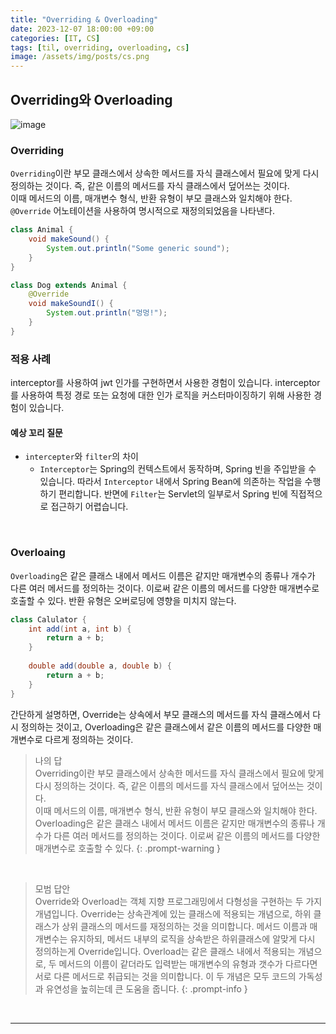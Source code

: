 ```yaml
---
title: "Overriding & Overloading"
date: 2023-12-07 18:00:00 +09:00
categories: [IT, CS]
tags: [til, overriding, overloading, cs]
image: /assets/img/posts/cs.png
---
```



## Overriding와 Overloading

![image](https://github.com/honge7694/honge7694.github.io/assets/76715487/2fcb0493-d77f-486f-b69c-d878cb78f179)

### Overriding

`Overriding`이란 부모 클래스에서 상속한 메서드를 자식 클래스에서 필요에 맞게 다시 정의하는 것이다. 즉, 같은 이름의 메서드를 자식 클래스에서 덮어쓰는 것이다.    
이때 메서드의 이름, 매개변수 형식, 반환 유형이 부모 클래스와 일치해야 한다.    
`@Override` 어노테이션을 사용하여 명시적으로 재정의되었음을 나타낸다.

```java
class Animal {
	void makeSound() {
		System.out.println("Some generic sound");
	}
}

class Dog extends Animal {
	@Override
	void makeSoundI() {
		System.out.println("멍멍!");
	}
}
```

### 적용 사례
interceptor를 사용하여 jwt 인가를 구현하면서 사용한 경험이 있습니다. interceptor를 사용하여 특정 경로 또는 요청에 대한 인가 로직을 커스터마이징하기 위해 사용한 경험이 있습니다. 

#### 예상 꼬리 질문

+ `intercepter`와 `filter`의 차이
	+  `Interceptor`는 Spring의 컨텍스트에서 동작하며, Spring 빈을 주입받을 수 있습니다. 따라서 `Interceptor` 내에서 Spring Bean에 의존하는 작업을 수행하기 편리합니다. 반면에 `Filter`는 Servlet의 일부로서 Spring 빈에 직접적으로 접근하기 어렵습니다.


<br/>

### Overloaing

`Overloading`은 같은 클래스 내에서 메서드 이름은 같지만 매개변수의 종류나 개수가 다른 여러 메서드를 정의하는 것이다. 이로써 같은 이름의 메서드를 다양한 매개변수로 호출할 수 있다.    반환 유형은 오버로딩에 영향을 미치지 않는다.

```java
class Calulator {
	int add(int a, int b) {
		return a + b;
	}
	
	double add(double a, double b) {
		return a + b;
	}
}
```
 
간단하게 설명하면, Override는 상속에서 부모 클래스의 메서드를 자식 클래스에서 다시 정의하는 것이고, Overloading은 같은 클래스에서 같은 이름의 메서드를 다양한 매개변수로 다르게 정의하는 것이다.


> 나의 답     
Overriding이란 부모 클래스에서 상속한 메서드를 자식 클래스에서 필요에 맞게 다시 정의하는 것이다. 즉, 같은 이름의 메서드를 자식 클래스에서 덮어쓰는 것이다.    
이때 메서드의 이름, 매개변수 형식, 반환 유형이 부모 클래스와 일치해야 한다.     
Overloading은 같은 클래스 내에서 메서드 이름은 같지만 매개변수의 종류나 개수가 다른 여러 메서드를 정의하는 것이다. 이로써 같은 이름의 메서드를 다양한 매개변수로 호출할 수 있다. 
{: .prompt-warning }

<br/>

> 모범 답안    
Override와 Overload는 객체 지향 프로그래밍에서 다형성을 구현하는 두 가지 개념입니다. Override는 상속관계에 있는 클래스에 적용되는 개념으로, 하위 클래스가 상위 클래스의 메서드를 재정의하는 것을 의미합니다. 메서드 이름과 매개변수는 유지하되, 메서드 내부의 로직을 상속받은 하위클래스에 알맞게 다시 정의하는게 Override입니다. Overload는 같은 클래스 내에서 적용되는 개념으로, 두 메서드의 이름이 같더라도 입력받는 매개변수의 유형과 갯수가 다르다면 서로 다른 메서드로 취급되는 것을 의미합니다. 이 두 개념은 모두 코드의 가독성과 유연성을 높히는데 큰 도움을 줍니다. 
{: .prompt-info }


<br/>

***

<br/>